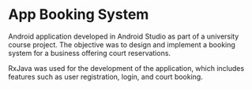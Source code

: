 

# App Booking System

Android application developed in Android Studio as part of a university course project. 
The objective was to design and implement a booking system for a business offering court reservations. 

RxJava was used for the development of the application, which includes features such as user registration, 
login, and court booking.